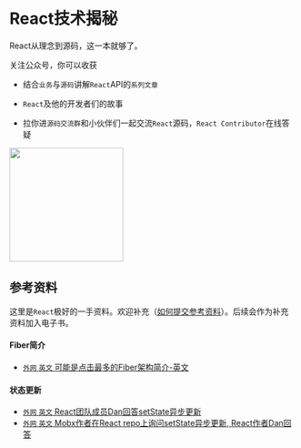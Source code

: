 # React技术揭秘

React从理念到源码，这一本就够了。


关注公众号，你可以收获

- 结合`业务`与`源码`讲解`React`API的`系列文章`

- `React`及他的开发者们的故事

- 拉你进`源码交流群`和小伙伴们一起交流`React`源码，`React Contributor`在线答疑


<img width="200" src="https://p4.ssl.qhimg.com/t0125877eac50823b5a.jpg" />

## 参考资料

这里是`React`极好的一手资料。欢迎补充（[如何提交参考资料](https://github.com/BetaSu/just-react/wiki/%E5%A6%82%E4%BD%95%E6%8F%90%E4%BA%A4%E5%8F%82%E8%80%83%E8%B5%84%E6%96%99)）。后续会作为补充资料加入电子书。

#### Fiber简介
- [`外网` `英文` 可能是点击最多的Fiber架构简介-英文](https://indepth.dev/inside-fiber-in-depth-overview-of-the-new-reconciliation-algorithm-in-react/)
  
#### 状态更新
- [`外网` `英文` React团队成员Dan回答setState异步更新](https://stackoverflow.com/questions/48563650/does-react-keep-the-order-for-state-updates/48610973#48610973)
- [`外网` `英文` Mobx作者在React repo上询问setState异步更新, React作者Dan回答](https://github.com/facebook/react/issues/11527)
